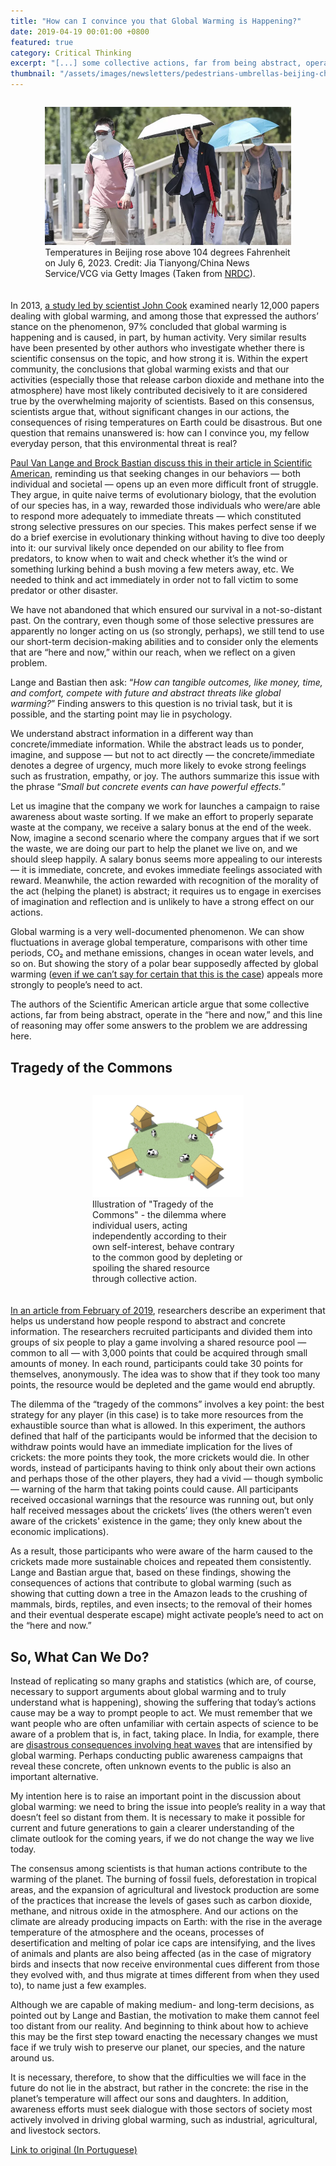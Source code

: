 ```yaml
---
title: "How can I convince you that Global Warming is Happening?"
date: 2019-04-19 00:01:00 +0800
featured: true
category: Critical Thinking
excerpt: "[...] some collective actions, far from being abstract, operate in the “here and now,” and this line of reasoning may offer some answers to the problem we are addressing here."
thumbnail: "/assets/images/newsletters/pedestrians-umbrellas-beijing-china-heat-1519409354.jpg"
---
```


<div style="display: flex; justify-content: center; margin-bottom: 20px;">
    <figure style="width: 78%;">
        <img src="\assets\images\newsletters\pedestrians-umbrellas-beijing-china-heat-1519409354.jpg" style="width: 100%;">
                    <figcaption>Temperatures in Beijing rose above 104 degrees Fahrenheit on July 6, 2023. Credit: Jia Tianyong/China News Service/VCG via Getty Images (Taken from <a href="NRDChttps://www.nrdc.org/stories/global-warming-101">NRDC</a>).</figcaption>        
    </figure>
</div>

In 2013, [a study led by scientist John Cook](https://iopscience.iop.org/article/10.1088/1748-9326/8/2/024024) examined nearly 12,000 papers dealing with global warming, and among those that expressed the authors’ stance on the phenomenon, 97% concluded that global warming is happening and is caused, in part, by human activity. Very similar results have been presented by other authors who investigate whether there is scientific consensus on the topic, and how strong it is. Within the expert community, the conclusions that global warming exists and that our activities (especially those that release carbon dioxide and methane into the atmosphere) have most likely contributed decisively to it are considered true by the overwhelming majority of scientists. Based on this consensus, scientists argue that, without significant changes in our actions, the consequences of rising temperatures on Earth could be disastrous. But one question that remains unanswered is: how can I convince you, my fellow everyday person, that this environmental threat is real?

[Paul Van Lange and Brock Bastian discuss this in their article in Scientific American](https://www.scientificamerican.com/article/reducing-climate-change-by-making-it-less-abstract/), reminding us that seeking changes in our behaviors — both individual and societal — opens up an even more difficult front of struggle. They argue, in quite naive terms of evolutionary biology, that the evolution of our species has, in a way, rewarded those individuals who were/are able to respond more adequately to immediate threats — which constituted strong selective pressures on our species. This makes perfect sense if we do a brief exercise in evolutionary thinking without having to dive too deeply into it: our survival likely once depended on our ability to flee from predators, to know when to wait and check whether it’s the wind or something lurking behind a bush moving a few meters away, etc. We needed to think and act immediately in order not to fall victim to some predator or other disaster.

We have not abandoned that which ensured our survival in a not-so-distant past. On the contrary, even though some of those selective pressures are apparently no longer acting on us (so strongly, perhaps), we still tend to use our short-term decision-making abilities and to consider only the elements that are “here and now,” within our reach, when we reflect on a given problem.

Lange and Bastian then ask: “*How can tangible outcomes, like money, time, and comfort, compete with future and abstract threats like global warming?*” Finding answers to this question is no trivial task, but it is possible, and the starting point may lie in psychology.

We understand abstract information in a different way than concrete/immediate information. While the abstract leads us to ponder, imagine, and suppose — but not to act directly — the concrete/immediate denotes a degree of urgency, much more likely to evoke strong feelings such as frustration, empathy, or joy. The authors summarize this issue with the phrase “*Small but concrete events can have powerful effects.*”

Let us imagine that the company we work for launches a campaign to raise awareness about waste sorting. If we make an effort to properly separate waste at the company, we receive a salary bonus at the end of the week. Now, imagine a second scenario where the company argues that if we sort the waste, we are doing our part to help the planet we live on, and we should sleep happily. A salary bonus seems more appealing to our interests — it is immediate, concrete, and evokes immediate feelings associated with reward. Meanwhile, the action rewarded with recognition of the morality of the act (helping the planet) is abstract; it requires us to engage in exercises of imagination and reflection and is unlikely to have a strong effect on our actions.

Global warming is a very well-documented phenomenon. We can show fluctuations in average global temperature, comparisons with other time periods, CO₂ and methane emissions, changes in ocean water levels, and so on. But showing the story of a polar bear supposedly affected by global warming ([even if we can’t say for certain that this is the case](https://www.youtube.com/watch?v=_JhaVNJb3ag)) appeals more strongly to people’s need to act.

The authors of the Scientific American article argue that some collective actions, far from being abstract, operate in the “here and now,” and this line of reasoning may offer some answers to the problem we are addressing here.

## Tragedy of the Commons

<div style="display: flex; justify-content: center; margin-bottom: 20px;">
    <figure style="width: 48%;">
        <img src="\assets\images\newsletters\1_tAFmkqQD8oJ024XCnDNq-A.jpg" style="width: 100%;">
                <figcaption>
                    Illustration of "Tragedy of the Commons" - the dilemma where individual users, acting independently according to their own self-interest, behave contrary to the common good by depleting or spoiling the shared resource through collective action.
                </figcaption>
    </figure>
</div>

[In an article from February of 2019](www.sciencedirect.com/science/article/pii/S0272494418305073), researchers describe an experiment that helps us understand how people respond to abstract and concrete information. The researchers recruited participants and divided them into groups of six people to play a game involving a shared resource pool — common to all — with 3,000 points that could be acquired through small amounts of money. In each round, participants could take 30 points for themselves, anonymously. The idea was to show that if they took too many points, the resource would be depleted and the game would end abruptly.

The dilemma of the “tragedy of the commons” involves a key point: the best strategy for any player (in this case) is to take more resources from the exhaustible source than what is allowed. In this experiment, the authors defined that half of the participants would be informed that the decision to withdraw points would have an immediate implication for the lives of crickets: the more points they took, the more crickets would die. In other words, instead of participants having to think only about their own actions and perhaps those of the other players, they had a vivid — though symbolic — warning of the harm that taking points could cause. All participants received occasional warnings that the resource was running out, but only half received messages about the crickets’ lives (the others weren’t even aware of the crickets' existence in the game; they only knew about the economic implications).

As a result, those participants who were aware of the harm caused to the crickets made more sustainable choices and repeated them consistently. Lange and Bastian argue that, based on these findings, showing the consequences of actions that contribute to global warming (such as showing that cutting down a tree in the Amazon leads to the crushing of mammals, birds, reptiles, and even insects; to the removal of their homes and their eventual desperate escape) might activate people’s need to act on the “here and now.”

## So, What Can We Do?

Instead of replicating so many graphs and statistics (which are, of course, necessary to support arguments about global warming and to truly understand what is happening), showing the suffering that today’s actions cause may be a way to prompt people to act. We must remember that we want people who are often unfamiliar with certain aspects of science to be aware of a problem that is, in fact, taking place. In India, for example, there are [disastrous consequences involving heat waves](https://www.theguardian.com/world/2018/jun/02/india-heat-wave-deaths-public-health-measures) that are intensified by global warming. Perhaps conducting public awareness campaigns that reveal these concrete, often unknown events to the public is also an important alternative.

My intention here is to raise an important point in the discussion about global warming: we need to bring the issue into people’s reality in a way that doesn’t feel so distant from them. It is necessary to make it possible for current and future generations to gain a clearer understanding of the climate outlook for the coming years, if we do not change the way we live today.

The consensus among scientists is that human actions contribute to the warming of the planet. The burning of fossil fuels, deforestation in tropical areas, and the expansion of agricultural and livestock production are some of the practices that increase the levels of gases such as carbon dioxide, methane, and nitrous oxide in the atmosphere. And our actions on the climate are already producing impacts on Earth: with the rise in the average temperature of the atmosphere and the oceans, processes of desertification and melting of polar ice caps are intensifying, and the lives of animals and plants are also being affected (as in the case of migratory birds and insects that now receive environmental cues different from those they evolved with, and thus migrate at times different from when they used to), to name just a few examples.

Although we are capable of making medium- and long-term decisions, as pointed out by Lange and Bastian, the motivation to make them cannot feel too distant from our reality. And beginning to think about how to achieve this may be the first step toward enacting the necessary changes we must face if we truly wish to preserve our planet, our species, and the nature around us.

It is necessary, therefore, to show that the difficulties we will face in the future do not lie in the abstract, but rather in the concrete: the rise in the planet’s temperature will affect our sons and daughters. In addition, awareness efforts must seek dialogue with those sectors of society most actively involved in driving global warming, such as industrial, agricultural, and livestock sectors.

[Link to original (In Portuguese)](hhttps://nastrilhasdarazao.wordpress.com/2019/04/29/como-eu-posso-lhe-convencer-de-que-o-aquecimento-global-ocorre/)